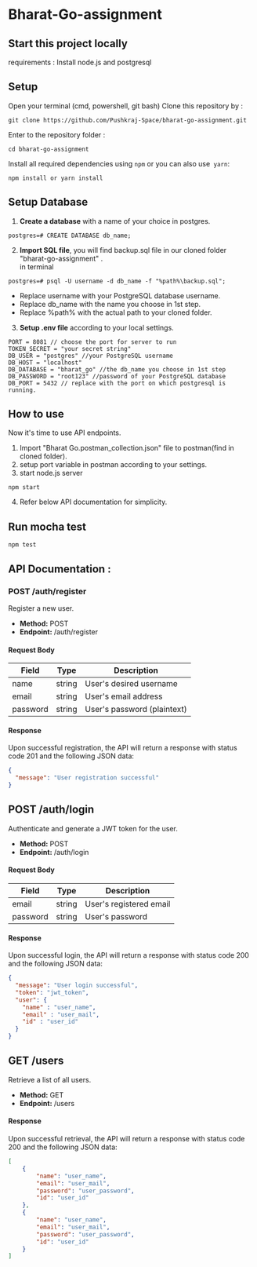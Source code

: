 # Bharat-Go-assignment
## Start this project locally
requirements : Install node.js and postgresql 

## Setup 
Open your terminal (cmd, powershell, git bash)
Clone this repository by :
```
git clone https://github.com/Pushkraj-Space/bharat-go-assignment.git
```
Enter to the repository folder :
```
cd bharat-go-assignment
```
Install all required dependencies using `npm` or you can also use` yarn`:
```
npm install or yarn install
```
## Setup Database
1. **Create a database** with a name of your choice in postgres.
```
postgres=# CREATE DATABASE db_name;
```
2. **Import SQL file**, you will find backup.sql file in our cloned folder "bharat-go-assignment" .\
   in terminal
```
postgres=# psql -U username -d db_name -f "%path%\backup.sql";
```
* Replace username with your PostgreSQL database username.
* Replace db_name with the name you choose in 1st step.
* Replace %path% with the actual path to your cloned folder.

3. **Setup .env file** according to your local settings.
```
PORT = 8081 // choose the port for server to run
TOKEN_SECRET = "your secret string"
DB_USER = "postgres" //your PostgreSQL username
DB_HOST = "localhost" 
DB_DATABASE = "bharat_go" //the db_name you choose in 1st step
DB_PASSWORD = "root123" //password of your PostgreSQL database
DB_PORT = 5432 // replace with the port on which postgresql is running.
   ```
## How to use 
Now it's time to use API endpoints.
1. Import "Bharat Go.postman_collection.json" file to postman(find in cloned folder).
2. setup port variable in postman according to your settings.
3. start node.js server
```
npm start
```
4. Refer below API documentation for simplicity.

## Run mocha test 
```
npm test
```

## API Documentation : 

### POST /auth/register

Register a new user.

- **Method:** POST
- **Endpoint:** /auth/register

#### Request Body

| Field     | Type     | Description                   |
|-----------|----------|-------------------------------|
| name  | string   | User's desired username       |
| email     | string   | User's email address          |
| password  | string   | User's password (plaintext)    |

#### Response

Upon successful registration, the API will return a response with status code 201 and the following JSON data:

```json
{
  "message": "User registration successful"
}
```
## POST /auth/login

Authenticate and generate a JWT token for the user.

- **Method:** POST
- **Endpoint:** /auth/login

#### Request Body

| Field     | Type     | Description                   |
|-----------|----------|-------------------------------|
| email     | string   | User's registered email       |
| password  | string   | User's password   |

#### Response

Upon successful login, the API will return a response with status code 200 and the following JSON data:

```json
{
  "message": "User login successful",
  "token": "jwt_token",
  "user": {
    "name" : "user_name",
    "email" : "user_mail",
    "id" : "user_id"
  } 
}
```
## GET /users

Retrieve a list of all users.

- **Method:** GET
- **Endpoint:** /users

#### Response

Upon successful retrieval, the API will return a response with status code 200 and the following JSON data:

```json
[
    {
        "name": "user_name",
        "email": "user_mail",
        "password": "user_password",
        "id": "user_id"
    },
    {
        "name": "user_name",
        "email": "user_mail",
        "password": "user_password",
        "id": "user_id"
    }
]
```
